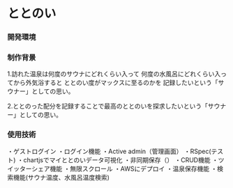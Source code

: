 # ととのい


### 開発環境


### 制作背景

1.訪れた温泉は何度のサウナにどれくらい入って
何度の水風呂にどれくらい入ってから外気浴すると
ととのい度がマックスに至るのかを
記録したいという「サウナー」としての思い。

2.ととのった配分を記録することで最高のととのいを探求したいという「サウナー」としての思い。



### 使用技術
・ゲストログイン
・ログイン機能
・Active admin（管理画面）
・RSpec(テスト)
・chartjsでマイととのいデータ可視化
・非同期保存（）
・CRUD機能
・ツイッターシェア機能
・無限スクロール
・AWSにデプロイ
・温泉保存機能
・検索機能(サウナ温度、水風呂温度検索)

